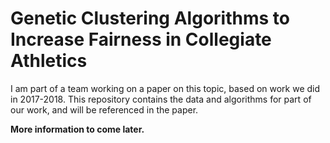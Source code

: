 
# Genetic Clustering Algorithms to Increase Fairness in Collegiate Athletics

I am part of a team working on a paper on this topic, based on
work we did in 2017-2018.  This repository contains the data and
algorithms for part of our work, and will be referenced in the
paper.

**More information to come later.**

